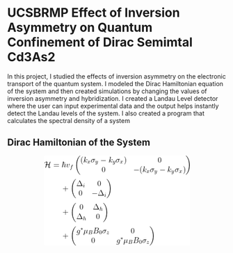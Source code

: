 # UCSBRMP Effect of Inversion Asymmetry on Quantum Confinement of Dirac Semimtal Cd3As2
In this project, I studied the effects of inversion asymmetry on the electronic transport of the quantum system. I modeled the Dirac Hamiltonian equation of the system and then created simulations by changing the values of inversion asymmetry and hybridization. 
I created a Landau Level detector where the user can input experimental data and the output helps instantly detect the Landau levels of the system.
I also created a program that calculates the spectral density of a system

## Dirac Hamiltonian of the System
<p align="center">
<img src="https://github.com/BabyChouSr/UCSBRMP-DiracSemimetal/blob/main/DiracHamiltonian.png">
</p>


